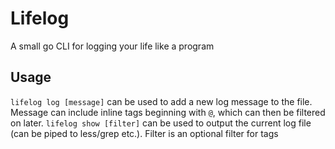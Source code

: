 # Lifelog
A small go CLI for logging your life like a program

## Usage
`lifelog log [message]` can be used to add a new log message to the file. Message can include inline tags beginning with `@`, which can then be filtered on later.
`lifelog show [filter]` can be used to output the current log file (can be piped to less/grep etc.). Filter is an optional filter for tags
